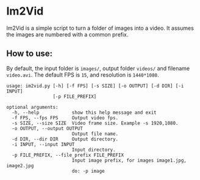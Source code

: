 # Im2Vid
Im2Vid is a simple script to turn a folder of images into a video. It assumes the images are numbered with a common prefix.

## How to use:

By default, the input folder is `images/`, output folder `videos/` and filename `video.avi`. The default FPS is `15`, and resolution is `1440*1080`.
```
usage: im2vid.py [-h] [-f FPS] [-s SIZE] [-o OUTPUT] [-d DIR] [-i INPUT]
                 [-p FILE_PREFIX]

optional arguments:
  -h, --help            show this help message and exit
  -f FPS, --fps FPS     Output video fps.
  -s SIZE, --size SIZE  Video frame size. Example -s 1920,1080.
  -o OUTPUT, --output OUTPUT
                        Output file name.
  -d DIR, --dir DIR     Output directory.
  -i INPUT, --input INPUT
                        Input directory.
  -p FILE_PREFIX, --file_prefix FILE_PREFIX
                        Input image prefix, for images image1.jpg, image2.jpg
                        do: -p image
```

